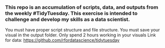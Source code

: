 ### This repo is an accumulation of scripts, data, and outputs from the weekly #TidyTuesday. This exercise is intended to challenge and develop my skills as a data scientist.

You must have proper script structure and file structure. You must save your visual in the output folder. Only spend 2 hours working in your visuals Link for data: https://github.com/rfordatascience/tidytuesday
